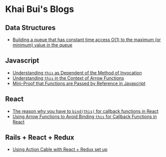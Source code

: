 # Khai Bui's Blogs

## Data Structures
* [Building a queue that has constant time access O(1) to the maximum (or minimum) value in the queue][queue-constant-max]

[queue-constant-max]: /data_structures/queue_constant_max.md

## Javascript
* [Understanding `this` as Dependent of the Method of Invocation][js-this]
* [Understanding `this` in the Context of Arrow Functions][js-arrow-this]
* [Mini-Proof that Functions are Passed by Reference in Javascript][js-function-references]

[js-this]: /javascript/this.md
[js-arrow-this]: /javascript/arrow_and_this.md
[js-function-references]: /javascript/js_function_references.md

## React
* [The reason why you have to `bind(this)` for callback functions in React ][react-bind-this]
* [Using Arrow Functions to Avoid Binding `this` for Callback Functions in React][arrow-event-handlers]

[react-bind-this]: /react/bind_this.md
[arrow-event-handlers]: /react/arrow_event_handlers.md


## Rails + React + Redux
* [Using Action Cable with React + Redux set up][action-cable-react-redux]

[action-cable-react-redux]: /rails_react_redux/action_cable.md

